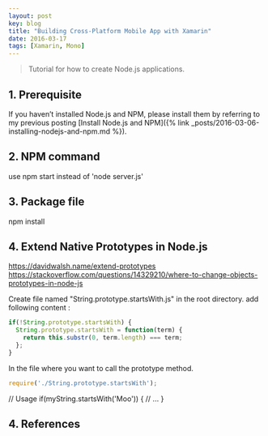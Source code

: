 ```yaml
---
layout: post
key: blog
title: "Building Cross-Platform Mobile App with Xamarin"
date: 2016-03-17
tags: [Xamarin, Mono]
---
```


> Tutorial for how to create Node.js applications.

## 1. Prerequisite
If you haven’t installed Node.js and NPM, please install them by referring to my previous posting [Install Node.js and NPM]({% link _posts/2016-03-06-installing-nodejs-and-npm.md %}).

## 2. NPM command
use npm start instead of 'node server.js'

## 3. Package file
npm install

## 4. Extend Native Prototypes in Node.js
https://davidwalsh.name/extend-prototypes
https://stackoverflow.com/questions/14329210/where-to-change-objects-prototypes-in-node-js

Create file named "String.prototype.startsWith.js" in the root directory.
add following content :
```javascript
if(!String.prototype.startsWith) {
  String.prototype.startsWith = function(term) {
    return this.substr(0, term.length) === term;
  };
}
```
In the file where you want to call the prototype method.
```javascript
require('./String.prototype.startsWith');
```

// Usage
if(myString.startsWith('Moo')) {
  // ...
}



## 4. References
